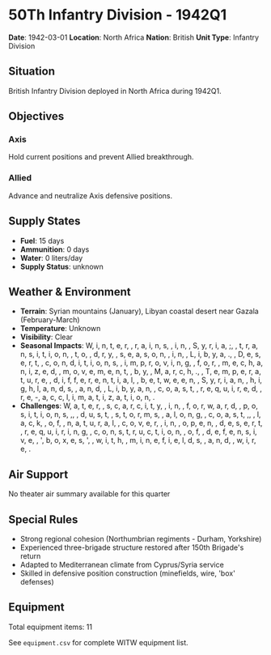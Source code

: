 # 50Th Infantry Division - 1942Q1

**Date**: 1942-03-01
**Location**: North Africa
**Nation**: British
**Unit Type**: Infantry Division

## Situation

British Infantry Division deployed in North Africa during 1942Q1.

## Objectives

### Axis
Hold current positions and prevent Allied breakthrough.

### Allied
Advance and neutralize Axis defensive positions.

## Supply States

- **Fuel**: 15 days
- **Ammunition**: 0 days
- **Water**: 0 liters/day
- **Supply Status**: unknown

## Weather & Environment

- **Terrain**: Syrian mountains (January), Libyan coastal desert near Gazala (February-March)
- **Temperature**: Unknown
- **Visibility**: Clear
- **Seasonal Impacts**: W, i, n, t, e, r,  , r, a, i, n, s,  , i, n,  , S, y, r, i, a, ;,  , t, r, a, n, s, i, t, i, o, n,  , t, o,  , d, r, y,  , s, e, a, s, o, n,  , i, n,  , L, i, b, y, a, .,  , D, e, s, e, r, t,  , c, o, n, d, i, t, i, o, n, s,  , i, m, p, r, o, v, i, n, g,  , f, o, r,  , m, e, c, h, a, n, i, z, e, d,  , m, o, v, e, m, e, n, t,  , b, y,  , M, a, r, c, h, .,  , T, e, m, p, e, r, a, t, u, r, e,  , d, i, f, f, e, r, e, n, t, i, a, l,  , b, e, t, w, e, e, n,  , S, y, r, i, a, n,  , h, i, g, h, l, a, n, d, s,  , a, n, d,  , L, i, b, y, a, n,  , c, o, a, s, t,  , r, e, q, u, i, r, e, d,  , r, e, -, a, c, c, l, i, m, a, t, i, z, a, t, i, o, n, .
- **Challenges**: W, a, t, e, r,  , s, c, a, r, c, i, t, y,  , i, n,  , f, o, r, w, a, r, d,  , p, o, s, i, t, i, o, n, s, ,,  , d, u, s, t,  , s, t, o, r, m, s,  , a, l, o, n, g,  , c, o, a, s, t, ,,  , l, a, c, k,  , o, f,  , n, a, t, u, r, a, l,  , c, o, v, e, r,  , i, n,  , o, p, e, n,  , d, e, s, e, r, t,  , r, e, q, u, i, r, i, n, g,  , c, o, n, s, t, r, u, c, t, i, o, n,  , o, f,  , d, e, f, e, n, s, i, v, e,  , ', b, o, x, e, s, ',  , w, i, t, h,  , m, i, n, e, f, i, e, l, d, s,  , a, n, d,  , w, i, r, e, .

## Air Support

No theater air summary available for this quarter

## Special Rules

- Strong regional cohesion (Northumbrian regiments - Durham, Yorkshire)
- Experienced three-brigade structure restored after 150th Brigade's return
- Adapted to Mediterranean climate from Cyprus/Syria service
- Skilled in defensive position construction (minefields, wire, 'box' defenses)

## Equipment

Total equipment items: 11

See `equipment.csv` for complete WITW equipment list.
